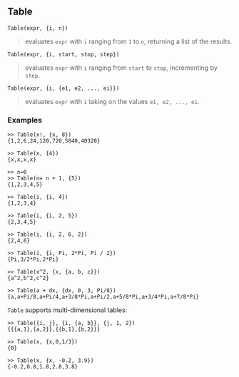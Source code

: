 ## Table

```
Table(expr, {i, n})
```

> evaluates `expr` with `i` ranging from `1` to `n`, returning a list of the results.

```
Table(expr, {i, start, stop, step})
```

> evaluates `expr` with `i` ranging from `start` to `stop`, incrementing by `step`.

```
Table(expr, {i, {e1, e2, ..., ei}})
```

> evaluates `expr` with `i` taking on the values `e1, e2, ..., ei`.

### Examples

```
>> Table(x!, {x, 8})
{1,2,6,24,120,720,5040,40320}

>> Table(x, {4})
{x,x,x,x}
 
>> n=0
>> Table(n= n + 1, {5})
{1,2,3,4,5}
 
>> Table(i, {i, 4})
{1,2,3,4}
 
>> Table(i, {i, 2, 5})
{2,3,4,5}
 
>> Table(i, {i, 2, 6, 2})
{2,4,6}
 
>> Table(i, {i, Pi, 2*Pi, Pi / 2})
{Pi,3/2*Pi,2*Pi} 
 
>> Table(x^2, {x, {a, b, c}})
{a^2,b^2,c^2} 

>> Table(a + dx, {dx, 0, 3, Pi/8})
{a,a+Pi/8,a+Pi/4,a+3/8*Pi,a+Pi/2,a+5/8*Pi,a+3/4*Pi,a+7/8*Pi}
```

`Table` supports multi-dimensional tables:

```
>> Table({i, j}, {i, {a, b}}, {j, 1, 2})
{{{a,1},{a,2}},{{b,1},{b,2}}} 
 
>> Table(x, {x,0,1/3})
{0}
 
>> Table(x, {x, -0.2, 3.9})
{-0.2,0.8,1.8,2.8,3.8} 
```
